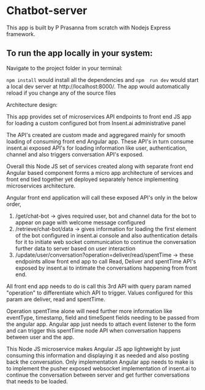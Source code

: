 # Chatbot-server
This app is built by P Prasanna from scratch with Nodejs Express framework.

## To run the app locally in your system:
Navigate to the project folder in your terminal:

`npm install` would install all the dependencies and `npm  run dev` would start a local dev server at http://localhost:8000/. The app would automatically reload if you change any of the source files

Architecture design:

This app provides set of microservices API endpoints to front end JS app for loading a custom configured bot from Insent.ai administrative panel

The API's created are custom made and aggregared mainly for smooth loading of consuming front end Angular app. These API's in turn consume insent.ai exposed API's for loading
information like user, authentication, channel and also triggers conversation API's exposed.

Overall this Node JS set of services created along with separate front end Angular based component forms a micro app architecture of services and front end tied together yet
deployed separately hence implementing microservices architecture.

Angular front end application will call these exposed API's only in the below order, 

1) /get/chat-bot -> gives required user, bot and channel data for the bot to appear on page with welcome message configured
2) /retrieve/chat-bot/data -> gives information for loading the first element of the bot configured in insent.ai console and also authentication details for it to 
initiate web socket communication to continue the conversation further data to server based on user interaction
3) /update/user/conversation?operation=deliver/read/spentTime -> these endpoints allow front end app to call Read, Deliver and spentTime API's exposed by insent.ai to intimate the conversations happening
from front end. 

All front end app needs to do is call this 3rd API with query param named "operation" to differentiate which API to trigger. Values configured for this param are deliver, read and spentTime.

Operation spentTime alone will need further more information like eventType, timestamp, field and timeSpent fields needing to be passed from
the angular app. Angular app just needs to attach event listener to the form and can trigger this spentTime node API when conversation happens
between user and the app. 

This Node JS microservice makes Angular JS app lightweight by just consuming this information and displaying it as needed and also posting back the conversation. Only
implementation Angular app needs to make is to implement the pusher exposed websocket implementation of insent.ai to continue the conversation between server and get
further conversations that needs to be loaded. 